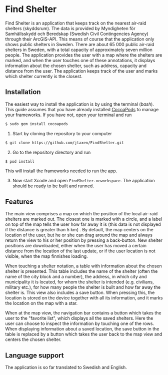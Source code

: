 # Find Shelter

Find Shelter is an application that keeps track on the nearest air-raid shelters (skyddsrum). The data is provided by Myndigheten för Samhällsskydd och Beredskap (Swedish Civil Contingencies Agency) through their ArcGIS-API. This means of course that the application only shows public shelters in Sweden. There are about 65 000 public air-raid shelters in Sweden, with a total capacity of approximately seven million people. The application provides the user with a map where the shelters are marked, and when the user touches one of these annotations, it displays information about the chosen shelter, such as address, capacity and distance from the user. The application keeps track of the user and marks which shelter currently is the closest.

## Installation

The easiest way to install the application is by using the terminal (_bash_). This guide assumes that you have already installed [CocoaPods](https://cocoapods.org/) to manage your frameworks. If you have not, open your terminal and run

```bash
$ sudo gem install cocoapods
```

1. Start by cloning the repository to your computer

```bash
$ git clone https://github.com/jtaxen/FindShelter.git
```

2. Go to the repository directory and run

```bash
$ pod install
```

This will install the frameworks needed to run the app.

3. Now start Xcode and open ```FindShelter.xcworkspace```. The application should be ready to be built and runned.

## Features

The main view comprises a map on which the position of the local air-raid shelters are marked out. The closest one is marked with a circle, and a label on top of the map tells the user how far away it is (this data is not displayed if the distance is greater than 5 km) . By default, the map centers on the location of the user, but he or she can drag around the map and always return the view to his or her position by pressing a back-button. New shelter positions are downloaded, either when the user has moved a certain distance from the location of the last update, or if the user location is not visible, when the map finnishes loading.

When touching a shelter notation, a table with information about the chosen shelter is presented. This table includes the name of the shelter (often the name of the city block and a number), the address, in which city and municipality it is located, for whom the shelter is intended (e.g. civilians, military etc.), for how many people the shelter is built and how far away the shelter is. This view also includes a save button. When pressing this, the location is stored on the device together with all its information, and it marks the location on the map with a star.

When at the map view, the navigation bar contains a button which takes the user to the "favorite list", which displays all the saved shelters. Here the user can choose to inspect the information by touching one of the rows. When displaying information about a saved location, the save button in the table is replaced by a button which takes the user back to the map view and centers the chosen shelter.

## Language support

The application is so far translated to Swedish and English.
